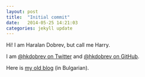 ```yaml
---
layout: post
title:  "Initial commit"
date:   2014-05-25 14:21:03
categories: jekyll update
---
```


Hi! I am Haralan Dobrev, but call me Harry.

I am [@hkdobrev on Twitter][] and [@hkdobrev on GitHub][].

Here is [my old blog][] (in Bulgarian).

[@hkdobrev on Twitter]: https://twitter.com/hkdobrev
[@hkdobrev on GitHub]: https://github.com/hkdobrev
[my old blog]: http://oldblog.hkdobrev.com